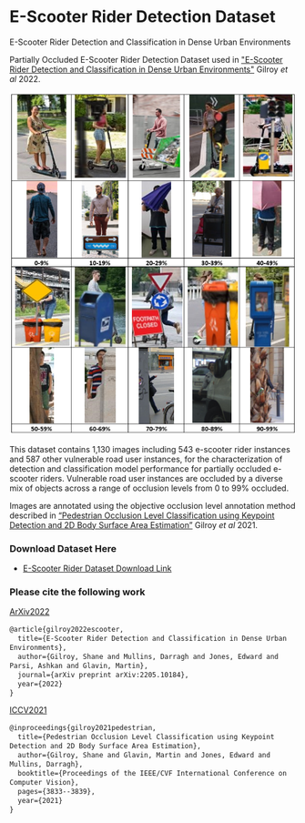 # E-Scooter Rider Detection Dataset
E-Scooter Rider Detection and Classification in Dense Urban Environments



Partially Occluded E-Scooter Rider Detection Dataset used in ["E-Scooter Rider Detection and Classification in Dense Urban Environments"](https://arxiv.org/pdf/2205.10184.pdf) Gilroy _et al_ 2022. 


<p align="center">
<img title="Dataset_Sample" src="images/Dataset_Sample.png"/> 
</p>

This dataset contains 1,130 images including 543 e-scooter rider instances and 587 other vulnerable road user instances, for the characterization of detection and classification model performance for partially occluded e-scooter riders. Vulnerable road user instances are occluded by a diverse mix of objects across a range of occlusion levels from 0 to 99% occluded.

Images are annotated using the objective occlusion level annotation method described in [“Pedestrian Occlusion Level Classification using Keypoint Detection and 2D Body Surface Area Estimation”](https://openaccess.thecvf.com/content/ICCV2021W/OVIS/papers/Gilroy_Pedestrian_Occlusion_Level_Classification_Using_Keypoint_Detection_and_2D_Body_ICCVW_2021_paper.pdf) Gilroy _et al_ 2021. 





### Download Dataset Here
* [E-Scooter Rider Dataset Download Link](https://drive.google.com/file/d/1RiCbIlPzSVss_vvucYUrkYavFkTCG1wu/view?usp=sharing)





### Please cite the following work

[ArXiv2022](https://arxiv.org/abs/2205.04812)
```
@article{gilroy2022escooter,
  title={E-Scooter Rider Detection and Classification in Dense Urban Environments},
  author={Gilroy, Shane and Mullins, Darragh and Jones, Edward and Parsi, Ashkan and Glavin, Martin},
  journal={arXiv preprint arXiv:2205.10184},
  year={2022}
}
```


[ICCV2021](https://openaccess.thecvf.com/content/ICCV2021W/OVIS/papers/Gilroy_Pedestrian_Occlusion_Level_Classification_Using_Keypoint_Detection_and_2D_Body_ICCVW_2021_paper.pdf)
```
@inproceedings{gilroy2021pedestrian,
  title={Pedestrian Occlusion Level Classification using Keypoint Detection and 2D Body Surface Area Estimation},
  author={Gilroy, Shane and Glavin, Martin and Jones, Edward and Mullins, Darragh},
  booktitle={Proceedings of the IEEE/CVF International Conference on Computer Vision},
  pages={3833--3839},
  year={2021}
}
```
